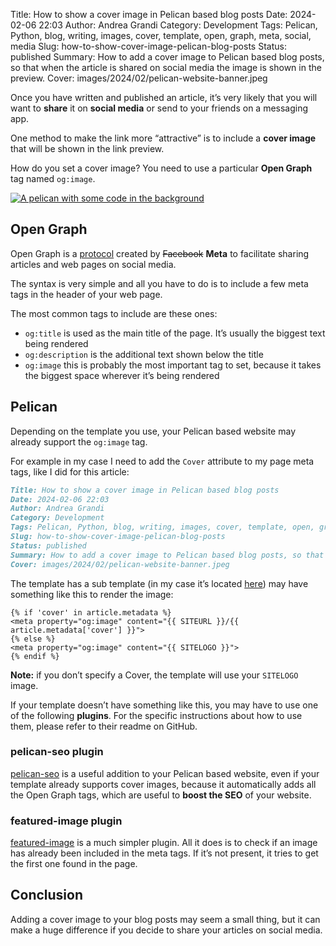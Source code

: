 Title: How to show a cover image in Pelican based blog posts
Date: 2024-02-06 22:03
Author: Andrea Grandi
Category: Development
Tags: Pelican, Python, blog, writing, images, cover, template, open, graph, meta, social, media
Slug: how-to-show-cover-image-pelican-blog-posts
Status: published
Summary: How to add a cover image to Pelican based blog posts, so that when the article is shared on social media the image is shown in the preview.
Cover: images/2024/02/pelican-website-banner.jpeg

Once you have written and published an article, it’s very likely that you will want to **share** it on **social media** or send to your friends on a messaging app. 

One method to make the link more “attractive” is to include a **cover image** that will be shown in the link preview.

How do you set a cover image? You need to use a particular **Open Graph** tag named `og:image`.

[![A pelican with some code in the background ]({static}/images/2024/02/pelican-website-banner.jpeg)]()

## Open Graph

Open Graph is a [protocol](https://en.wikipedia.org/wiki/Facebook_Platform#Open_Graph_protocol) created by ~~Facebook~~ **Meta** to facilitate sharing articles and web pages on social media.

The syntax is very simple and all you have to do is to include a few meta tags in the header of your web page.

The most common tags to include are these ones:

- `og:title` is used as the main title of the page. It’s usually the biggest text being rendered 
- `og:description` is the additional text shown below the title
- `og:image` this is probably the most important tag to set, because it takes the biggest space wherever it’s being rendered 

## Pelican

Depending on the template you use, your Pelican based website may already support the `og:image` tag. 

For example in my case I need to add the `Cover` attribute to my page meta tags, like I did for this article:

```MarkDown
Title: How to show a cover image in Pelican based blog posts
Date: 2024-02-06 22:03
Author: Andrea Grandi
Category: Development
Tags: Pelican, Python, blog, writing, images, cover, template, open, graph, meta
Slug: how-to-show-cover-image-pelican-blog-posts
Status: published
Summary: How to add a cover image to Pelican based blog posts, so that when the article is shared on social media the image is shown in the preview.
Cover: images/2024/02/pelican-website-banner.jpeg
```

The template has a sub template (in my case it’s located [here](https://github.com/andreagrandi/andreagrandi.it/blob/master/themes/Flex/templates/partial/og_article.html)) may have something like this to render the image:

```jinja
{% if 'cover' in article.metadata %}
<meta property="og:image" content="{{ SITEURL }}/{{ article.metadata['cover'] }}">
{% else %}
<meta property="og:image" content="{{ SITELOGO }}">
{% endif %}
```

**Note:** if you don’t specify a Cover, the template will use your `SITELOGO` image.

If your template doesn’t have something like this, you may have to use one of the following **plugins**. For the specific instructions about how to use them, please refer to their readme on GitHub.

### pelican-seo plugin

[pelican-seo](https://github.com/pelican-plugins/seo) is a useful addition to your Pelican based website, even if your template already supports cover images, because it automatically adds all the Open Graph tags, which are useful to **boost the SEO** of your website.

### featured-image plugin

[featured-image](https://github.com/pelican-plugins/featured-image) is a much simpler plugin. All it does is to check if an image has already been included in the meta tags. If it’s not present, it tries to get the first one found in the page.

## Conclusion

Adding a cover image to your blog posts may seem a small thing, but it can make a huge difference if you decide to share your articles on social media.